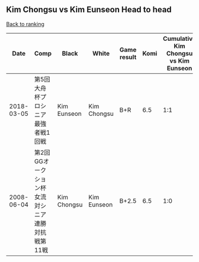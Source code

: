 ## Kim Chongsu vs Kim Eunseon Head to head

[Back to ranking](../../index.md)




| **Date** | **Comp** | **Black** | **White** | **Game result** | **Komi** | **Cumulative Kim Chongsu vs Kim Eunseon** | **Kim Chongsu streak** | **Kim Eunseon streak** | 
| --- | --- | --- | --- | --- | --- | --- | --- | --- |
| 2018-03-05 | 第5回大舟杯プロシニア最強者戦1回戦 | Kim Eunseon | Kim Chongsu | B+R | 6.5 | 1:1 | 0 | 1 | 
| 2008-06-04 | 第2回GGオークション杯女流対シニア連勝対抗戦第11戦 | Kim Chongsu | Kim Eunseon | B+2.5 | 6.5 | 1:0 | 1 | 0 |




